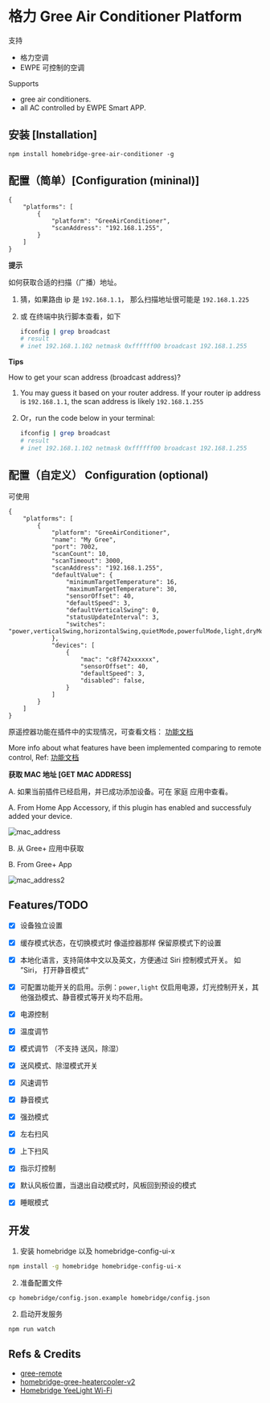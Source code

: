 # 格力 Gree Air Conditioner Platform

支持

- 格力空调
- EWPE 可控制的空调

Supports

- gree air conditioners.
- all AC controlled by EWPE Smart APP.

## 安装 [Installation]

```
npm install homebridge-gree-air-conditioner -g
```

## 配置（简单）[Configuration (mininal)]

```
{
    "platforms": [
        {
            "platform": "GreeAirConditioner",
            "scanAddress": "192.168.1.255",
        }
    ]
}
```

**提示**

如何获取合适的扫描（广播）地址。

1. 猜，如果路由 ip 是 `192.168.1.1`， 那么扫描地址很可能是 `192.168.1.225`
2. 或 在终端中执行脚本查看，如下

   ```bash
   ifconfig | grep broadcast
   # result
   # inet 192.168.1.102 netmask 0xffffff00 broadcast 192.168.1.255
   ```

**Tips**

How to get your scan address (broadcast address)?

1.  You may guess it based on your router address. If your router ip address is `192.168.1.1`, the scan address is likely `192.168.1.255`
2.  Or，run the code below in your terminal:

    ```bash
    ifconfig | grep broadcast
    # result
    # inet 192.168.1.102 netmask 0xffffff00 broadcast 192.168.1.255
    ```

## 配置（自定义） Configuration (optional)

可使用

```
{
    "platforms": [
        {
            "platform": "GreeAirConditioner",
            "name": "My Gree",
            "port": 7002,
            "scanCount": 10,
            "scanTimeout": 3000,
            "scanAddress": "192.168.1.255",
            "defaultValue": {
                "minimumTargetTemperature": 16,
                "maximumTargetTemperature": 30,
                "sensorOffset": 40,
                "defaultSpeed": 3,
                "defaultVerticalSwing": 0,
                "statusUpdateInterval": 3,
                "switches": "power,verticalSwing,horizontalSwing,quietMode,powerfulMode,light,dryMode,fanMode"
            },
            "devices": [
                {
                    "mac": "c8f742xxxxxx",
                    "sensorOffset": 40,
                    "defaultSpeed": 3,
                    "disabled": false,
                }
            ]
        }
    ]
}
```

原遥控器功能在插件中的实现情况，可查看文档： [功能文档](./feature-mapping.md)

More info about what features have been implemented comparing to remote control, Ref: [功能文档](./feature-mapping.md)

**获取 MAC 地址 [GET MAC ADDRESS]**

A. 如果当前插件已经启用，并已成功添加设备。可在 家庭 应用中查看。

A. From Home App Accessory, if this plugin has enabled and successfuly added your device.

![mac_address](./device_mac.jpeg)

B. 从 Gree+ 应用中获取

B. From Gree+ App

![mac_address2](./device_mac2.jpeg)

## Features/TODO

- [x] 设备独立设置
- [x] 缓存模式状态，在切换模式时 像遥控器那样 保留原模式下的设置
- [x] 本地化语言，支持简体中文以及英文，方便通过 Siri 控制模式开关。 如 ”Siri， 打开静音模式“
- [x] 可配置功能开关的启用。示例：`power,light` 仅启用电源，灯光控制开关，其他强劲模式、静音模式等开关均不启用。

- [x] 电源控制
- [x] 温度调节
- [x] 模式调节 （不支持 送风，除湿）
- [x] 送风模式、除湿模式开关
- [x] 风速调节
- [x] 静音模式
- [x] 强劲模式
- [x] 左右扫风
- [x] 上下扫风
- [x] 指示灯控制
- [x] 默认风板位置，当退出自动模式时，风板回到预设的模式
- [x] 睡眠模式

## 开发

1. 安装 homebridge 以及 homebridge-config-ui-x

```bash
npm install -g homebridge homebridge-config-ui-x
```

2. 准备配置文件

```
cp homebridge/config.json.example homebridge/config.json
```

2. 启动开发服务

```
npm run watch
```

## Refs & Credits

- [gree-remote](https://github.com/tomikaa87/gree-remote)
- [homebridge-gree-heatercooler-v2](https://github.com/Elethom/homebridge-gree-heatercooler-v2)
- [Homebridge YeeLight Wi-Fi](https://github.com/vieira/homebridge-yeelight-wifi)
